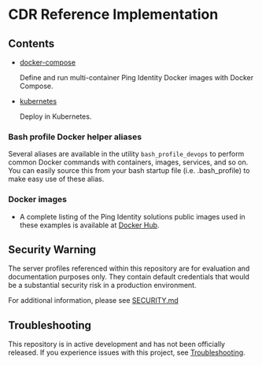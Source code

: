 # CDR Reference Implementation

## Contents

* [docker-compose](https://github.com/pingidentity/pingidentity-cdr-reference/tree/master/docker-compose)       

  Define and run multi-container Ping Identity Docker images with Docker Compose.
  
  
* [kubernetes](https://github.com/pingidentity/pingidentity-cdr-reference/tree/master/kubernetes)

  Deploy in Kubernetes.

### Bash profile Docker helper aliases
Several aliases are available in the utility `bash_profile_devops` to perform common 
Docker commands with containers, images, services, and so on.  You can easily source this
from your bash startup file (i.e. .bash_profile) to make easy use of these alias.

### Docker images

* A complete listing of the Ping Identity solutions public images used in these examples is available at [Docker Hub](https://hub.docker.com/u/pingidentity/).

## Security Warning

The server profiles referenced within this repository are for evaluation and documentation purposes only. They contain default credentials that would be a substantial security risk in a production environment.

For additional information, please see [SECURITY.md](SECURITY.md)

## Troubleshooting
This repository is in active development and has not been officially released. 
If you experience issues with this project, see [Troubleshooting](docs/troubleshooting/BASIC_TROUBLESHOOTING.md).
